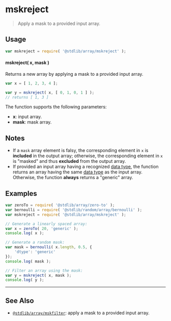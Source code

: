 <!--

@license Apache-2.0

Copyright (c) 2024 The Stdlib Authors.

Licensed under the Apache License, Version 2.0 (the "License");
you may not use this file except in compliance with the License.
You may obtain a copy of the License at

   http://www.apache.org/licenses/LICENSE-2.0

Unless required by applicable law or agreed to in writing, software
distributed under the License is distributed on an "AS IS" BASIS,
WITHOUT WARRANTIES OR CONDITIONS OF ANY KIND, either express or implied.
See the License for the specific language governing permissions and
limitations under the License.

-->

# mskreject

> Apply a mask to a provided input array.

<section class="usage">

## Usage

```javascript
var mskreject = require( '@stdlib/array/mskreject' );
```

#### mskreject( x, mask )

Returns a new array by applying a mask to a provided input array.

```javascript
var x = [ 1, 2, 3, 4 ];

var y = mskreject( x, [ 0, 1, 0, 1 ] );
// returns [ 1, 3 ]
```

The function supports the following parameters:

-   **x**: input array.
-   **mask**: mask array.

</section>

<!-- /.usage -->

<section class="notes">

## Notes

-   If a `mask` array element is falsy, the corresponding element in `x` is **included** in the output array; otherwise, the corresponding element in `x` is "masked" and thus **excluded** from the output array.
-   If provided an input array having a recognized [data type][@stdlib/array/dtypes], the function returns an array having the same [data type][@stdlib/array/dtypes] as the input array. Otherwise, the function **always** returns a "generic" array.

</section>

<!-- /.notes -->

<section class="examples">

## Examples

<!-- eslint no-undef: "error" -->

```javascript
var zeroTo = require( '@stdlib/array/zero-to' );
var bernoulli = require( '@stdlib/random/array/bernoulli' );
var mskreject = require( '@stdlib/array/mskreject' );

// Generate a linearly spaced array:
var x = zeroTo( 20, 'generic' );
console.log( x );

// Generate a random mask:
var mask = bernoulli( x.length, 0.5, {
    'dtype': 'generic'
});
console.log( mask );

// Filter an array using the mask:
var y = mskreject( x, mask );
console.log( y );
```

</section>

<!-- /.examples -->

<!-- Section for related `stdlib` packages. Do not manually edit this section, as it is automatically populated. -->

<section class="related">

* * *

## See Also

-   <span class="package-name">[`@stdlib/array/mskfilter`][@stdlib/array/mskfilter]</span><span class="delimiter">: </span><span class="description">apply a mask to a provided input array.</span>

</section>

<!-- /.related -->

<!-- Section for all links. Make sure to keep an empty line after the `section` element and another before the `/section` close. -->

<section class="links">

[@stdlib/array/dtypes]: https://github.com/stdlib-js/array/tree/main/dtypes

<!-- <related-links> -->

[@stdlib/array/mskfilter]: https://github.com/stdlib-js/array/tree/main/mskfilter

<!-- </related-links> -->

</section>

<!-- /.links -->
